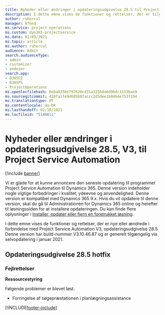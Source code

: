 ```yaml
---
title: Nyheder eller ændringer i opdateringsudgivelse 28.5 til Project Service Automation hotfix V3
description: I dette emne vises de funktioner og rettelser, der er tilgængelige i Project Service Automation, opdateringsudgivelse 28.5 hotfix, V3.
author: ruhercul
manager: kfend
ms.service: project-operations
ms.custom: dyn365-projectservice
ms.date: 02/03/2021
ms.topic: article
ms.author: ruhercul
audience: Admin
search.audienceType:
- admin
- customizer
- enduser
search.app:
- D365CE
- D365PS
- ProjectOperations
ms.openlocfilehash: 6eba825be797626cd31a125bda6d9bdc1133bae9
ms.sourcegitcommit: 418fa1fe9d605b8faccc2d5dee1b04b4e753f194
ms.translationtype: HT
ms.contentlocale: da-DK
ms.lasthandoff: 02/10/2021
ms.locfileid: "5146611"
---
```

# <a name="whats-new-or-changed-in-project-service-automation-update-release-285-v3"></a>Nyheder eller ændringer i opdateringsudgivelse 28.5, V3, til Project Service Automation

[!include [banner](../includes/psa-now-project-operations.md)]

Vi er glade for at kunne annoncere den seneste opdatering til programmet Project Service Automation til Dynamics 365. Denne version indeholder nogle vigtige forbedringer i kvalitet, ydeevne og anvendelighed. Denne version er kompatibel med Dynamics 365 9.x. Hvis du vil opdatere til denne version, skal du gå til Administrationen for Dynamics 365 online og herefter til løsningssiden for at installere opdateringen. Du kan finde flere oplysninger i [Installer, opdater eller fjern en foretrukket løsning](https://docs.microsoft.com/power-platform/admin/install-remove-preferred-solution).

I dette emne vises de funktioner og rettelser, der er nye eller ændrede i forbindelse med Project Service Automation V3, opdateringsudgivelse 28.5. Denne version har build-nummer V3.10.46.87 og er generelt tilgængelig via selvopdatering i januar 2021.

## <a name="update-release-285-hotfix"></a>Opdateringsudgivelse 28.5 hotfix

### <a name="bug-fixes"></a>Fejlrettelser

**Ressourcestyring**

Følgende problemer er blevet løst:

- Forringelse af søgepræstationen i planlægningsassistance



[!INCLUDE[footer-include](../includes/footer-banner.md)]